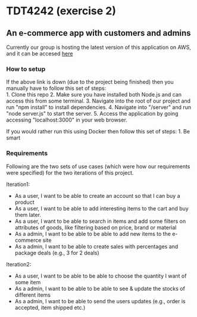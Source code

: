 # TDT4242 (exercise 2)

## An e-commerce app with customers and admins

Currently our group is hosting the latest version of this application on AWS, and it can be accesed [here](http://tdttest-dev.eu-west-1.elasticbeanstalk.com/)

### How to setup  
If the above link is down (due to the project being finished) then you manually have to follow this set of steps:  
  	1. Clone this repo
	2. Make sure you have installed both Node.js and can access this from some terminal.
	3. Navigate into the root of our project and run "npm install" to install dependencies.
	4. Navigate into "/server" and run "node server.js" to start the server.
	5. Access the application by going accessing "localhost:3000" in your web browser.

If you would rather run this using Docker then follow this set of steps:
	1. Be smart

### Requirements
Following are the two sets of use cases (which were how our requirements were specified) for the two iterations of this project.  

Iteration1:  
* As a user, I want to be able to create an account so that I can buy a product
* As a user, I want to be able to add interesting items to the cart and buy them later.
* As a user, I want to be able to search in items and add some filters on attributes of goods, like
filtering based on price, brand or material
* As a admin, I want to be able to be able to add new items to the e-commerce site
* As a admin, I want to be able to create sales with percentages and package deals (e.g., 3 for 2
deals)

Iteration2:  
* As a user, I want to be able to be able to choose the quantity I want of some item
* As a admin, I want to be able to be able to see & update the stocks of different items
* As a admin, I want to be able to send the users updates (e.g., order is accepted, item shipped
etc.)